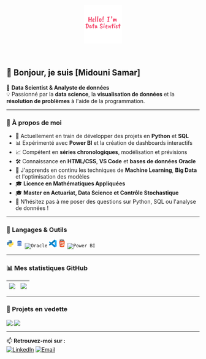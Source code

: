 
<p align="center">
  <img width="20%" alt="Hello, I'm [Midouni Samar]" src="https://raw.githubusercontent.com/midounisamar/midounisamar/main/assets/preview.png"
     />
</p>



<br />

## 👋 Bonjour, je suis [Midouni Samar]

🎯 **Data Scientist & Analyste de données**  
💡 Passionné par la **data science**, la **visualisation de données** et la **résolution de problèmes** à l'aide de la programmation.  

---

### 💼 À propos de moi

- 🔭 Actuellement en train de développer des projets en **Python** et **SQL**  
- 📊 Expérimenté avec **Power BI** et la création de dashboards interactifs  
- 📈 Compétent en **séries chronologiques**, modélisation et prévisions  
- 🛠️ Connaissance en **HTML/CSS**, **VS Code** et **bases de données Oracle**  
- 🌱 J'apprends en continu les techniques de **Machine Learning**, **Big Data** et l'optimisation des modèles  
- 🎓 **Licence en Mathématiques Appliquées**  
- 🎓 **Master en Actuariat, Data Science et Contrôle Stochastique**  
- 💬 N’hésitez pas à me poser des questions sur Python, SQL ou l'analyse de données !

---

### 🧰 Langages & Outils

<code><img height="20" alt="Python" src="https://raw.githubusercontent.com/github/explore/master/topics/python/python.png"></code>
<code><img height="20" alt="SQL" src="https://raw.githubusercontent.com/github/explore/master/topics/sql/sql.png"></code>
<code><img height="20" alt="Oracle" src="https://cdn.worldvectorlogo.com/logos/oracle-6.svg"></code>
<code><img height="20" alt="VSCode" src="https://raw.githubusercontent.com/github/explore/master/topics/visual-studio-code/visual-studio-code.png"></code>
<code><img height="20" alt="HTML" src="https://raw.githubusercontent.com/github/explore/master/topics/html/html.png"></code>
<code><img height="20" alt="Power BI" src="https://github.com/microsoft/PowerBI-Icons/raw/main/SVG/Power-BI.svg"></code>


---

### 📊 Mes statistiques GitHub

| <a href="https://github.com/your-username"><img align="center" src="https://github-readme-stats.vercel.app/api?username=your-username&show_icons=true&include_all_commits=true&theme=buefy&hide_border=true" /></a> | <a href="https://github.com/your-username"><img align="center" src="https://github-readme-stats.vercel.app/api/top-langs/?username=your-username&layout=compact&theme=buefy&hide_border=true" /></a> |
| ------------- | ------------- |

---

### 📂 Projets en vedette

<a href="https://github.com/your-username/projet1">
  <img align="center" src="https://github-readme-stats.vercel.app/api/pin/?username=your-username&repo=projet1&theme=buefy" />
</a>
<a href="https://github.com/your-username/projet2">
  <img align="center" src="https://github-readme-stats.vercel.app/api/pin/?username=your-username&repo=projet2&theme=buefy" />
</a>

---

📫 **Retrouvez-moi sur :**  
<a href="https://www.linkedin.com/in/ton-profil/"><img alt="LinkedIn" width="22px" src="https://raw.githubusercontent.com/anuraghazra/anuraghazra/master/assets/linkedin.svg" /></a>
<a href="mailto:ton.email@example.com"><img alt="Email" width="22px" src="https://raw.githubusercontent.com/anuraghazra/anuraghazra/master/assets/gmail.svg" /></a>

